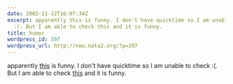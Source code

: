 ```yaml
---
date: 2002-11-12T16:07:34Z
excerpt: apparently this is funny. I don't have quicktime so I am unable to check
  :(. But I am able to check this and it is funny.
title: humor
wordpress_id: 397
wordpress_url: http://new.nata2.org/?p=397
---
```


apparently <a href="http://heracles.cuties.org/~phunk/john-switch.mov">this</a> is funny. I don't have quicktime so I am unable to check :(. But I am able to check <a href="http://wecomeinpeace.free.fr/">this</a> and it is funny.
